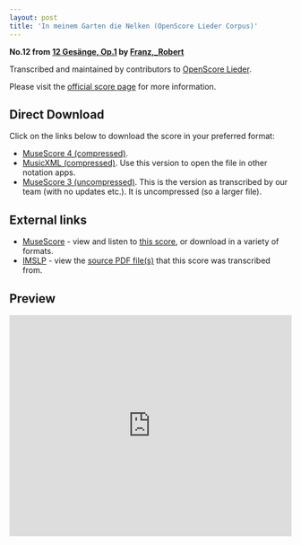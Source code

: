 ```yaml
---
layout: post
title: 'In meinem Garten die Nelken (OpenScore Lieder Corpus)'
---
```


__No.12 from [12 Gesänge, Op.1](https://fourscoreandmore.org/OpenScore/Franz%2C_Robert/12_Ges%C3%A4nge%2C_Op.1/) by [Franz,_Robert](https://fourscoreandmore.org/OpenScore/Franz%2C_Robert)__

Transcribed and maintained by contributors to [OpenScore Lieder].

Please visit the [official score page] for more information.

[official score page]: https://musescore.com/openscore-lieder-corpus/scores/5801830
[OpenScore Lieder]: https://musescore.com/openscore-lieder-corpus

## Direct Download

Click on the links below to download the score in your preferred format:
- [MuseScore 4 (compressed)](https://fourscoreandmore.org/OpenScore/Franz%2C_Robert/12_Ges%C3%A4nge%2C_Op.1/12_In_meinem_Garten_die_Nelken.mscz).
- [MusicXML (compressed)](https://fourscoreandmore.org/OpenScore/Franz%2C_Robert/12_Ges%C3%A4nge%2C_Op.1/12_In_meinem_Garten_die_Nelken.mxl). Use this version to open the file in other notation apps.
- [MuseScore 3 (uncompressed)](https://raw.githubusercontent.com/OpenScore/Lieder/refs/heads/main/scores/Franz%2C_Robert/12_Ges%C3%A4nge%2C_Op.1/12_In_meinem_Garten_die_Nelken/lc5801830.mscx). This is the version as transcribed by our team (with no updates etc.). It is uncompressed (so a larger file).

## External links

- [MuseScore] - view and listen to [this score][MuseScore], or download in a variety of formats.
- [IMSLP] - view the [source PDF file(s)][IMSLP] that this score was transcribed from.

[MuseScore]: https://musescore.com/score/5801830
[IMSLP]: https://imslp.org/wiki/Special:ReverseLookup/89295

## Preview

<iframe width="100%" height="394" src="https://musescore.com/openscore-lieder-corpus/scores/5801830/embed" frameborder="0" allowfullscreen allow="autoplay; fullscreen"></iframe>

